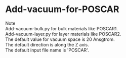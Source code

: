 # Add-vacuum-for-POSCAR
Note  
Add-vacuum-bulk.py for bulk materials like POSCAR1.  
Add-vacuum-layer.py for layer materials like POSCAR2.  
The default value for vacuum space is 20 Ansgtrom.  
The default direction is along the Z axis.  
The default input file name is 'POSCAR'.  

